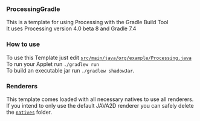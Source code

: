 ### ProcessingGradle
This is a template for using Processing with the Gradle Build Tool\
It uses Processing version 4.0 beta 8 and Gradle 7.4

### How to use
To use this Template just edit [`src/main/java/org/example/Processing.java`](src/main/java/org/example/Processing.java)\
To run your Applet run `./gradlew run`\
To build an executable jar run `./gradlew shadowJar`.

### Renderers
This template comes loaded with all necessary natives to use all renderers. If you intend to only use the default JAVA2D renderer you can safely delete the [`natives`](natives) folder.

